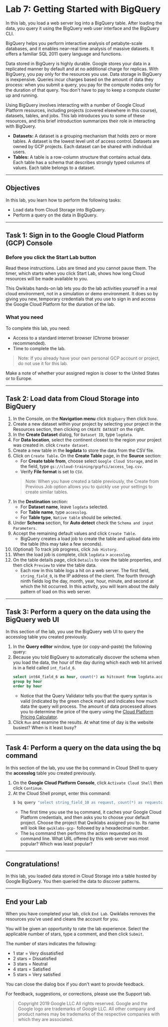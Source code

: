 # Lab 7: Getting Started with BigQuery

In this lab, you load a web server log into a BigQuery table. After loading the data, you query it using the BigQuery web user interface and the BigQuery CLI.

BigQuery helps you perform interactive analysis of petabyte-scale databases, and it enables near-real time analysis of massive datasets. It offers a familiar SQL 2011 query language and functions.

Data stored in BigQuery is highly durable. Google stores your data in a replicated manner by default and at no additional charge for replicas. With BigQuery, you pay only for the resources you use. Data storage in BigQuery is inexpensive. Queries incur charges based on the amount of data they process: when you submit a query, you pay for the compute nodes only for the duration of that query. You don't have to pay to keep a compute cluster up and running.

Using BigQuery involves interacting with a number of Google Cloud Platform resources, including projects (covered elsewhere in this course), datasets, tables, and jobs. This lab introduces you to some of these resources, and this brief introduction summarizes their role in interacting with BigQuery.

* **Datasets:** A dataset is a grouping mechanism that holds zero or more tables. A dataset is the lowest level unit of access control. Datasets are owned by GCP projects. Each dataset can be shared with individual users.
* **Tables:** A table is a row-column structure that contains actual data. Each table has a schema that describes strongly typed columns of values. Each table belongs to a dataset.

---
## Objectives

In this lab, you learn how to perform the following tasks:
* Load data from Cloud Storage into BigQuery.
* Perform a query on the data in BigQuery.

---
## Task 1: Sign in to the Google Cloud Platform (GCP) Console

### Before you click the Start Lab button

Read these instructions. Labs are timed and you cannot pause them. The timer, which starts when you click Start Lab, shows how long Cloud resources will be made available to you.

This Qwiklabs hands-on lab lets you do the lab activities yourself in a real cloud environment, not in a simulation or demo environment. It does so by giving you new, temporary credentials that you use to sign in and access the Google Cloud Platform for the duration of the lab.

### What you need

To complete this lab, you need:

* Access to a standard internet browser (Chrome browser recommended).
* Time to complete the lab.

> Note: If you already have your own personal GCP account or project, do not use it for this lab.

Make a note of whether your assigned region is closer to the United States or to Europe.

---
## Task 2: Load data from Cloud Storage into BigQuery

1. In the Console, on the **Navigation menu**  click `BigQuery` then click `Done`.
2. Create a new dataset within your project by selecting your project in the Resources section, then clicking on `CREATE DATASET` on the right.
3. In the **Create Dataset** dialog, for `Dataset ID`, type `logdata`.
4. For **Data location**, select the continent closest to the region your project was created in. click `Create dataset`.
5. Create a new table in the **logdata** to store the data from the CSV file.
6. Click on `Create Table`. On the **Create Table** page, in the **Source** section:
    * For **Create table from**, choose select `Google Cloud Storage`, and in the field, type `gs://cloud-training/gcpfci/access_log.csv`.
    * Verify **File format** is set to `CSV`.
    > Note: When you have created a table previously, the Create from Previous Job option allows you to quickly use your settings to create similar tables.
7. In the **Destination** section:
    * For **Dataset name**, leave `logdata` selected.
    * For **Table name**, type `accesslog`.
    * For **Table type**, `Native table` should be selected.
8. Under **Schema** section, for **Auto detect** check the `Schema and input Parameters`.
9. Accept the remaining default values and click `Create Table`.
    * BigQuery creates a load job to create the table and upload data into the table (this may take a few seconds).
10. (Optional) To track job progress, click `Job History`.
11. When the load job is complete, click `logdata` > `accesslog`.
12. On the table details page, click `Details` to view the table properties, and then click `Preview` to view the table data.
    * Each row in this table logs a hit on a web server. The first field, `string_field_0`, is the IP address of the client. The fourth through ninth fields log the day, month, year, hour, minute, and second at which the hit occurred. In this activity, you will learn about the daily pattern of load on this web server.

---
## Task 3: Perform a query on the data using the BigQuery web UI

In this section of the lab, you use the BigQuery web UI to query the accesslog table you created previously.

1. In the **Query editor** window, type (or copy-and-paste) the following query:
2. Because you told BigQuery to automatically discover the schema when you load the data, the hour of the day during which each web hit arrived is in a field called `int_field_6`.
    ```sql
    select int64_field_6 as hour, count(*) as hitcount from logdata.accesslog
    group by hour
    order by hour
    ```
    * Notice that the Query Validator tells you that the query syntax is valid (indicated by the green check mark) and indicates how much data the query will process. The amount of data processed allows you to determine the price of the query using the [Cloud Platform Pricing Calculator](https://cloud.google.com/products/calculator/).
3. Click `Run` and examine the results. At what time of day is the website busiest? When is it least busy?

---
## Task 4: Perform a query on the data using the bq command

In this section of the lab, you use the bq command in Cloud Shell to query the **accesslog** table you created previously.

1. On the **Google Cloud Platform Console**, click `Activate Cloud Shell` then click `Continue`.
2. At the Cloud Shell prompt, enter this command:
    ```bash
    $ bq query "select string_field_10 as request, count(*) as requestcount from logdata.accesslog group by request order by requestcount desc"
    ```
    * The first time you use the `bq` command, it caches your Google Cloud Platform credentials, and then asks you to choose your default project. Choose the project that Qwiklabs assigned you to. Its name will look like `qwiklabs-gcp-` followed by a hexadecimal number.
    * The `bq` command then performs the action requested on its command line. What URL offered by this web server was most popular? Which was least popular?

---
## Congratulations!

In this lab, you loaded data stored in Cloud Storage into a table hosted by Google BigQuery. You then queried the data to discover patterns.

---
## End your Lab

When you have completed your lab, click `End Lab`. Qwiklabs removes the resources you’ve used and cleans the account for you.

You will be given an opportunity to rate the lab experience. Select the applicable number of stars, type a comment, and then click `Submit`.

The number of stars indicates the following:

* 1 star = Very dissatisfied
* 2 stars = Dissatisfied
* 3 stars = Neutral
* 4 stars = Satisfied
* 5 stars = Very satisfied

You can close the dialog box if you don't want to provide feedback.

For feedback, suggestions, or corrections, please use the Support tab.

> Copyright 2019 Google LLC All rights reserved. Google and the Google logo are trademarks of Google LLC. All other company and product names may be trademarks of the respective companies with which they are associated.
